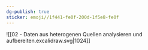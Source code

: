 ```yaml
---
dg-publish: true
sticker: emoji//1f441-fe0f-200d-1f5e8-fe0f
---
```

![[02 - Daten aus heterogenen Quellen analysieren und aufbereiten.excalidraw.svg|1024]]

